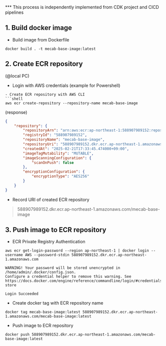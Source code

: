 *** This process is independently implemented from CDK project and CICD pipelines
## 1. Build docker image
- Build image from Dockerfile
```shell
docker build . -t mecab-base-image:latest
```
## 2. Create ECR repository
(@local PC)
- Login with AWS credentials (example for Powershell) 
```
- Create ECR repository with AWS CLI
```shell
aws ecr create-repository --repository-name mecab-base-image
```
(response)
```json
{
    "repository": {
        "repositoryArn": "arn:aws:ecr:ap-northeast-1:588907989152:repository/mecab-base-image",
        "registryId": "588907989152",
        "repositoryName": "mecab-base-image",
        "repositoryUri": "588907989152.dkr.ecr.ap-northeast-1.amazonaws.com/mecab-base-image",
        "createdAt": "2025-02-21T17:33:45.474000+09:00",
        "imageTagMutability": "MUTABLE",
        "imageScanningConfiguration": {
            "scanOnPush": false
        },
        "encryptionConfiguration": {
            "encryptionType": "AES256"
        }
    }
}
```
- Record URI of created ECR repository
>588907989152.dkr.ecr.ap-northeast-1.amazonaws.com/mecab-base-image

## 3. Push image to ECR repository
- ECR Private Registry Authentication
```shell
aws ecr get-login-password --region ap-northeast-1 | docker login --username AWS --password-stdin 588907989152.dkr.ecr.ap-northeast-1.amazonaws.com
```
```shell
WARNING! Your password will be stored unencrypted in /home/admin/.docker/config.json.
Configure a credential helper to remove this warning. See
https://docs.docker.com/engine/reference/commandline/login/#credentials-store

Login Succeeded
```
- Create docker tag with ECR repository name
```shell
docker tag mecab-base-image:latest 588907989152.dkr.ecr.ap-northeast-1.amazonaws.com/mecab-base-image:latest
```

- Push image to ECR repository
```shell
docker push 588907989152.dkr.ecr.ap-northeast-1.amazonaws.com/mecab-base-image:latest
```